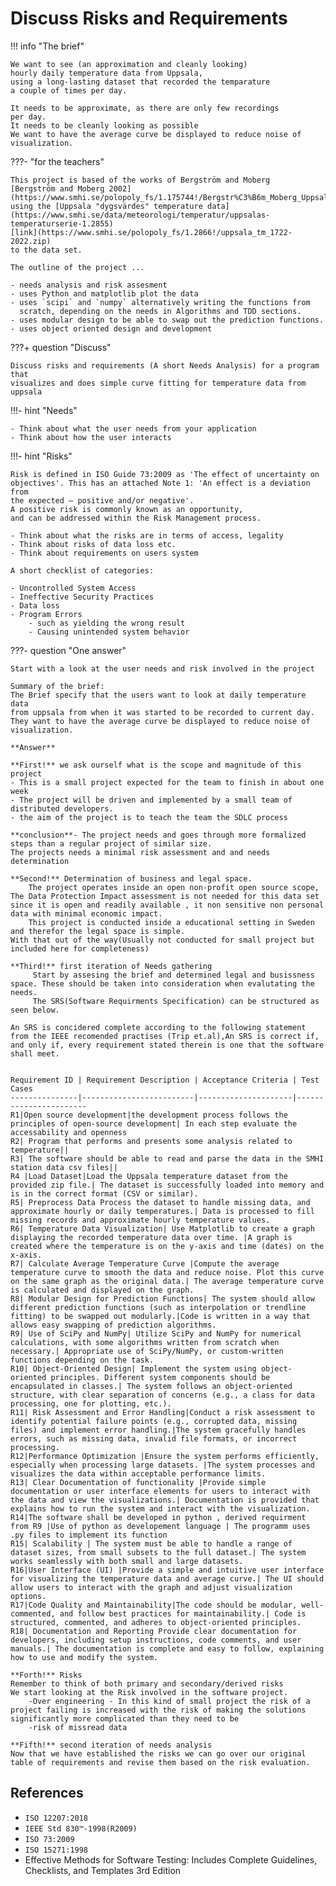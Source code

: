 # Discuss Risks and Requirements

!!! info "The brief"

    We want to see (an approximation and cleanly looking)
    hourly daily temperature data from Uppsala,
    using a long-lasting dataset that recorded the temparature
    a couple of times per day.

    It needs to be approximate, as there are only few recordings
    per day.
    It needs to be cleanly looking as possible
    We want to have the average curve be displayed to reduce noise of visualization.

???- "for the teachers"

    This project is based of the works of Bergström and Moberg
    [Bergström and Moberg 2002](https://www.smhi.se/polopoly_fs/1.175744!/Bergstr%C3%B6m_Moberg_Uppsala.pdf),
    using the [Uppsala "dygsvärdes" temperature data](https://www.smhi.se/data/meteorologi/temperatur/uppsalas-temperaturserie-1.2855)
    [link](https://www.smhi.se/polopoly_fs/1.2866!/uppsala_tm_1722-2022.zip)
    to the data set.

    The outline of the project ...

    - needs analysis and risk assesment
    - uses Python and matplotlib plot the data
    - uses `scipi` and `numpy` alternatively writing the functions from
      scratch, depending on the needs in Algorithms and TDD sections.
    - uses modular design to be able to swap out the prediction functions.
    - uses object oriented design and development


???+ question "Discuss"

    Discuss risks and requirements (A short Needs Analysis) for a program that
    visualizes and does simple curve fitting for temperature data from uppsala

!!!- hint "Needs"

    - Think about what the user needs from your application
    - Think about how the user interacts


!!!- hint "Risks"

    Risk is defined in ISO Guide 73:2009 as 'The effect of uncertainty on
    objectives'. This has an attached Note 1: 'An effect is a deviation from
    the expected — positive and/or negative'.
    A positive risk is commonly known as an opportunity,
    and can be addressed within the Risk Management process.

    - Think about what the risks are in terms of access, legality
    - Think about risks of data loss etc.
    - Think about requirements on users system

    A short checklist of categories:

    - Uncontrolled System Access
    - Ineffective Security Practices
    - Data loss
    - Program Errors
        - such as yielding the wrong result
        - Causing unintended system behavior


???- question "One answer"

    Start with a look at the user needs and risk involved in the project

    Summary of the brief:
    The Brief specify that the users want to look at daily temperature data
    from uppsala from when it was started to be recorded to current day.
    They want to have the average curve be displayed to reduce noise of visualization.

    **Answer**

    **First!** we ask ourself what is the scope and magnitude of this project
    - This is a small project expected for the team to finish in about one week
    - The project will be driven and implemented by a small team of distributed developers.
    - the aim of the project is to teach the team the SDLC process

    **conclusion**- The project needs and goes through more formalized steps than a regular project of similar size.
    The projects needs a minimal risk assessment and and needs determination

    **Second!** Determination of business and legal space.
        The project operates inside an open non-profit open source scope, The Data Protection Impact assessment is not needed for this data set since it is open and readily available , it non sensitive non personal data with minimal economic impact.
        This project is conducted inside a educational setting in Sweden and therefor the legal space is simple.
    With that out of the way(Usually not conducted for small project but included here for completeness)

    **Third!** first iteration of Needs gathering
         Start by assesing the brief and determined legal and busissness space. These should be taken into consideration when evalutating the needs.
         The SRS(Software Requirments Specification) can be structured as seen below.

    An SRS is concidered complete according to the following statement from the IEEE recomended practises (Trip et.al),An SRS is correct if, and only if, every requirement stated therein is one that the software shall meet.


    Requirement ID | Requirement Description | Acceptance Criteria | Test Cases
    ---------------|-------------------------|---------------------|-----------------------
    R1|Open source development|the development process follows the principles of open-source development| In each step evaluate the accessability and openness
    R2| Program that performs and presents some analysis related to temperature||
    R3| The software should be able to read and parse the data in the SMHI station data csv files||
    R4 |Load Dataset|Load the Uppsala temperature dataset from the provided zip file.| The dataset is successfully loaded into memory and is in the correct format (CSV or similar).
    R5| Preprocess Data Process the dataset to handle missing data, and approximate hourly or daily temperatures.| Data is processed to fill missing records and approximate hourly temperature values.
    R6| Temperature Data Visualization| Use Matplotlib to create a graph displaying the recorded temperature data over time. |A graph is created where the temperature is on the y-axis and time (dates) on the x-axis.
    R7| Calculate Average Temperature Curve |Compute the average temperature curve to smooth the data and reduce noise. Plot this curve on the same graph as the original data.| The average temperature curve is calculated and displayed on the graph.
    R8| Modular Design for Prediction Functions| The system should allow different prediction functions (such as interpolation or trendline fitting) to be swapped out modularly.|Code is written in a way that allows easy swapping of prediction algorithms.
    R9| Use of SciPy and NumPy| Utilize SciPy and NumPy for numerical calculations, with some algorithms written from scratch when necessary.| Appropriate use of SciPy/NumPy, or custom-written functions depending on the task.
    R10| Object-Oriented Design| Implement the system using object-oriented principles. Different system components should be encapsulated in classes.| The system follows an object-oriented structure, with clear separation of concerns (e.g., a class for data processing, one for plotting, etc.).
    R11| Risk Assessment and Error Handling|Conduct a risk assessment to identify potential failure points (e.g., corrupted data, missing files) and implement error handling.|The system gracefully handles errors, such as missing data, invalid file formats, or incorrect processing.
    R12|Performance Optimization |Ensure the system performs efficiently, especially when processing large datasets. |The system processes and visualizes the data within acceptable performance limits.
    R13| Clear Documentation of functionality |Provide simple documentation or user interface elements for users to interact with the data and view the visualizations.| Documentation is provided that explains how to run the system and interact with the visualization.
    R14|The software shall be developed in python , derived requirment from R9 |Use of python as developement language | The programm uses .py files to implement its function
    R15| Scalability | The system must be able to handle a range of dataset sizes, from small subsets to the full dataset.| The system works seamlessly with both small and large datasets.
    R16|User Interface (UI) |Provide a simple and intuitive user interface for visualizing the temperature data and average curve.| The UI should allow users to interact with the graph and adjust visualization options.
    R17|Code Quality and Maintainability|The code should be modular, well-commented, and follow best practices for maintainability.| Code is structured, commented, and adheres to object-oriented principles.
    R18| Documentation and Reporting Provide clear documentation for developers, including setup instructions, code comments, and user manuals.| The documentation is complete and easy to follow, explaining how to use and modify the system.

    **Forth!** Risks
    Remember to think of both primary and secondary/derived risks
    We start looking at the Risk involved in the software project.
        -Over engineering - In this kind of small project the risk of a project failing is increased with the risk of making the solutions significantly more complicated than they need to be
        -risk of missread data

    **Fifth!** second iteration of needs analysis
    Now that we have established the risks we can go over our original table of requirements and revise them based on the risk evaluation.



## References

- `ISO 12207:2018`
- `IEEE Std 830™-1998(R2009)`
- `ISO 73:2009`
- `ISO 15271:1998`
- Effective Methods for Software Testing: Includes Complete Guidelines,
  Checklists, and Templates 3rd Edition
